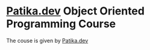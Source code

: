 # [Patika.dev](https://www.patika.dev) Object Oriented Programming Course

The couse is given by [Patika.dev](https://www.patika.dev)
